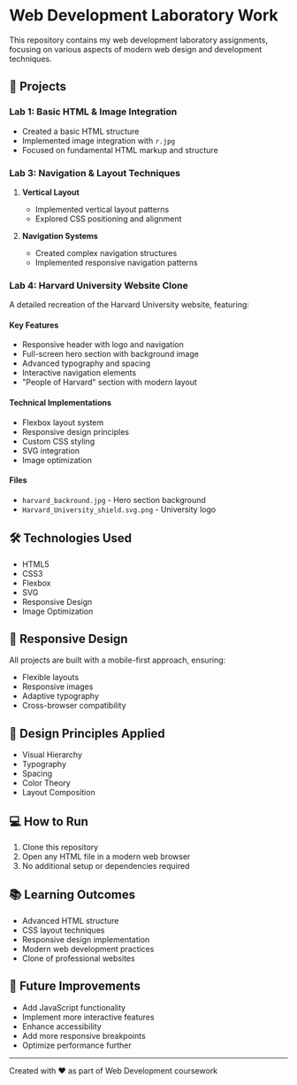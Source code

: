 # Web Development Laboratory Work

This repository contains my web development laboratory assignments, focusing on various aspects of modern web design and development techniques.

## 🚀 Projects

### Lab 1: Basic HTML & Image Integration
- Created a basic HTML structure
- Implemented image integration with `r.jpg`
- Focused on fundamental HTML markup and structure

### Lab 3: Navigation & Layout Techniques
1. **Vertical Layout**
   - Implemented vertical layout patterns
   - Explored CSS positioning and alignment

2. **Navigation Systems**
   - Created complex navigation structures
   - Implemented responsive navigation patterns

### Lab 4: Harvard University Website Clone
A detailed recreation of the Harvard University website, featuring:

#### Key Features
- Responsive header with logo and navigation
- Full-screen hero section with background image
- Advanced typography and spacing
- Interactive navigation elements
- "People of Harvard" section with modern layout

#### Technical Implementations
- Flexbox layout system
- Responsive design principles
- Custom CSS styling
- SVG integration
- Image optimization

#### Files
- `harvard_backround.jpg` - Hero section background
- `Harvard_University_shield.svg.png` - University logo

## 🛠️ Technologies Used
- HTML5
- CSS3
- Flexbox
- SVG
- Responsive Design
- Image Optimization

## 📱 Responsive Design
All projects are built with a mobile-first approach, ensuring:
- Flexible layouts
- Responsive images
- Adaptive typography
- Cross-browser compatibility

## 🎨 Design Principles Applied
- Visual Hierarchy
- Typography
- Spacing
- Color Theory
- Layout Composition

## 💻 How to Run
1. Clone this repository
2. Open any HTML file in a modern web browser
3. No additional setup or dependencies required

## 📚 Learning Outcomes
- Advanced HTML structure
- CSS layout techniques
- Responsive design implementation
- Modern web development practices
- Clone of professional websites

## 🌟 Future Improvements
- Add JavaScript functionality
- Implement more interactive features
- Enhance accessibility
- Add more responsive breakpoints
- Optimize performance further

---
Created with ❤️ as part of Web Development coursework 
